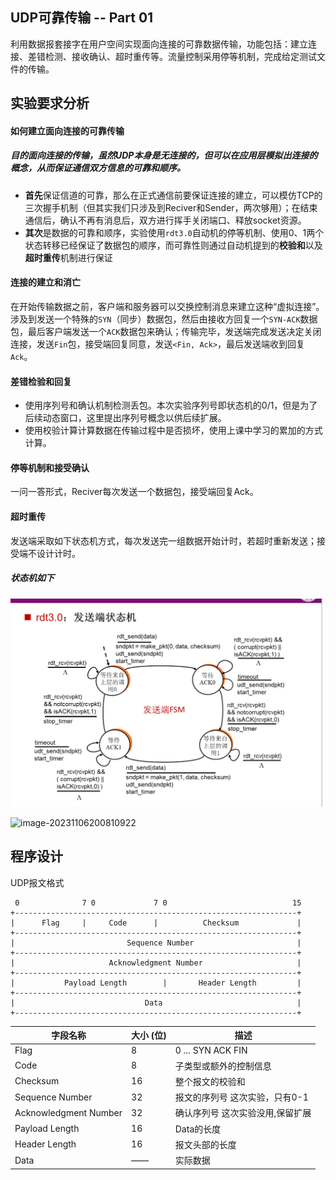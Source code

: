## UDP可靠传输 -- Part 01

利用数据报套接字在用户空间实现面向连接的可靠数据传输，功能包括：建立连接、差错检测、接收确认、超时重传等。流量控制采用停等机制，完成给定测试文件的传输。



## 实验要求分析

#### 如何建立面向连接的可靠传输

##### 		 目的面向连接的传输，虽然UDP本身是无连接的，但可以在应用层模拟出连接的概念，从而保证通信双方信息的**可靠**和**顺序**。

- **首先**保证信道的可靠，那么在正式通信前要保证连接的建立，可以模仿TCP的三次握手机制（但其实我们只涉及到Reciver和Sender，两次够用）；在结束通信后，确认不再有消息后，双方进行挥手关闭端口、释放socket资源。
- **其次**是数据的可靠和顺序，实验使用`rdt3.0`自动机的停等机制、使用0、1两个状态转移已经保证了数据包的顺序，而可靠性则通过自动机提到的**校验和**以及**超时重传**机制进行保证



#### 连接的建立和消亡

在开始传输数据之前，客户端和服务器可以交换控制消息来建立这种“虚拟连接”。涉及到发送一个特殊的`SYN`（同步）数据包，然后由接收方回复一个`SYN-ACK`数据包，最后客户端发送一个`ACK`数据包来确认；传输完毕，发送端完成发送决定关闭连接，发送`Fin`包，接受端回复同意，发送`<Fin, Ack>`，最后发送端收到回复`Ack`。

#### 差错检验和回复

- 使用序列号和确认机制检测丢包。本次实验序列号即状态机的0/1，但是为了后续动态窗口，这里提出序列号概念以供后续扩展。
- 使用校验计算计算数据在传输过程中是否损坏，使用上课中学习的累加的方式计算。

#### 停等机制和接受确认

一问一答形式，Reciver每次发送一个数据包，接受端回复Ack。

#### 超时重传

发送端采取如下状态机方式，每次发送完一组数据开始计时，若超时重新发送；接受端不设计计时。

##### 状态机如下

![image-20231106183148630](rdt3.0.png)

![image-20231106200810922](C:\Users\lenovo\AppData\Roaming\Typora\typora-user-images\image-20231106200810922.png)

## 程序设计

UDP报文格式

```
 0              7 0             7 0                            15
+---------------------------------------------------------------+
|      Flag     |     Code      |          Checksum             |
+---------------------------------------------------------------+
|                         Sequence Number                       |
+---------------------------------------------------------------+
|                     Acknowledgment Number                     |
+---------------------------------------------------------------+
|           Payload Length        |       Header Length         |
+---------------------------------------------------------------+
|                             Data                              |
+---------------------------------------------------------------+
```

| 字段名称              | 大小 (位) | 描述                             |
| --------------------- | --------- | -------------------------------- |
| Flag                  | 8         | 0 ... SYN  ACK  FIN              |
| Code                  | 8         | 子类型或额外的控制信息           |
| Checksum              | 16        | 整个报文的校验和                 |
| Sequence Number       | 32        | 报文的序列号 这次实验，只有0-1   |
| Acknowledgment Number | 32        | 确认序列号 这次实验没用,保留扩展 |
| Payload Length        | 16        | Data的长度                       |
| Header Length         | 16        | 报文头部的长度                   |
| Data                  | ——        | 实际数据                         |



